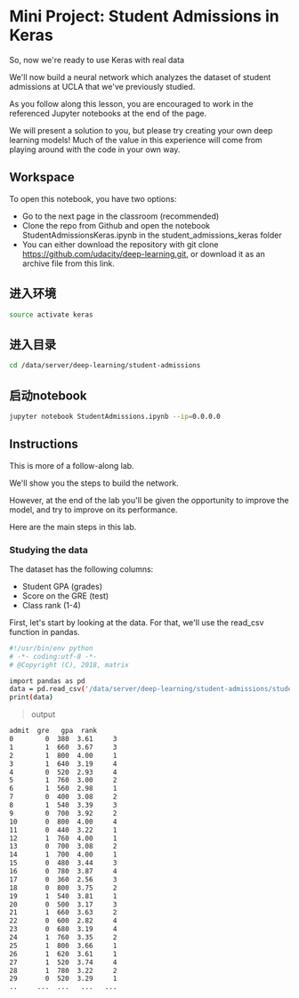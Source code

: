 # Mini Project: Student Admissions in Keras

So, now we're ready to use Keras with real data

We'll now build a neural network which analyzes the dataset of student admissions at UCLA that we've previously studied.

As you follow along this lesson, you are encouraged to work in the referenced Jupyter notebooks at the end of the page.

We will present a solution to you, but please try creating your own deep learning models! Much of the value in this experience will come from playing around with the code in your own way.

## Workspace

To open this notebook, you have two options:

* Go to the next page in the classroom (recommended)
* Clone the repo from Github and open the notebook StudentAdmissionsKeras.ipynb in the student_admissions_keras folder
* You can either download the repository with git clone https://github.com/udacity/deep-learning.git, or download it as an archive file from this link.

## 进入环境

```bash
source activate keras
```

## 进入目录

```bash
cd /data/server/deep-learning/student-admissions
```

## 启动notebook

```bash
jupyter notebook StudentAdmissions.ipynb --ip=0.0.0.0
```

## Instructions

This is more of a follow-along lab.

We'll show you the steps to build the network.

However, at the end of the lab you'll be given the opportunity to improve the model, and try to improve on its performance.

Here are the main steps in this lab.

### Studying the data

The dataset has the following columns:

* Student GPA (grades)
* Score on the GRE (test)
* Class rank (1-4)

First, let's start by looking at the data. For that, we'll use the read_csv function in pandas.

```bash
#!/usr/bin/env python
# -*- coding:utf-8 -*-
# @Copyright (C), 2018, matrix

import pandas as pd
data = pd.read_csv('/data/server/deep-learning/student-admissions/student_data.csv')
print(data)
```

>output

```bash
admit  gre   gpa  rank
0        0  380  3.61     3
1        1  660  3.67     3
2        1  800  4.00     1
3        1  640  3.19     4
4        0  520  2.93     4
5        1  760  3.00     2
6        1  560  2.98     1
7        0  400  3.08     2
8        1  540  3.39     3
9        0  700  3.92     2
10       0  800  4.00     4
11       0  440  3.22     1
12       1  760  4.00     1
13       0  700  3.08     2
14       1  700  4.00     1
15       0  480  3.44     3
16       0  780  3.87     4
17       0  360  2.56     3
18       0  800  3.75     2
19       1  540  3.81     1
20       0  500  3.17     3
21       1  660  3.63     2
22       0  600  2.82     4
23       0  680  3.19     4
24       1  760  3.35     2
25       1  800  3.66     1
26       1  620  3.61     1
27       1  520  3.74     4
28       1  780  3.22     2
29       0  520  3.29     1
..     ...  ...   ...   ...
```
